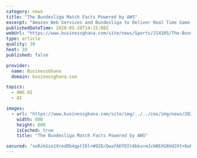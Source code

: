 ```yaml
---
category: news
title: "The Bundesliga Match Facts Powered by AWS"
excerpt: "Amazon Web Services and Bundesliga to Deliver Real Time Game Analysis with “Bundesliga Match Facts Powered by AWS” AWS"
publishedDateTime: 2020-05-28T14:15:00Z
webUrl: "https://www.businessghana.com/site/news/Sports/214105/The-Bundesliga-Match-Facts-Powered-by-AWS"
type: article
quality: 39
heat: 39
published: false

provider:
  name: BusinessGhana
  domain: businessghana.com

topics:
  - AWS AI
  - AI

images:
  - url: "https://www.businessghana.com/site/img/../../cms/img/news/2020-05-28-1345261.jpg"
    width: 800
    height: 600
    isCached: true
    title: "The Bundesliga Match Facts Powered by AWS"

secured: "seRzkGie1XredDb4gptI6l+W92D/QwafADfDItAbku+mJcH0EXG8Ud2Xt+6oEF8cTH7S9v6kxI4jEcpKtKxf1cBw/K3Am5eKggjWpiHGsygvB6jVdqr/V+agl3ZT3ebS4le+OB0C4/D68VGC0mSThVG9tWU6KY1r2z5d6MblZOr/lzW/caE2NIs2JyKj+ycHgYeblghlI/FzHUEVHk03ctwiPuDZwDSDtMfT4hhysifUxfMV9gb0bvkB9/m1DCoiYu2zwFbmgkv2RFc6Abt6CQSPzwCt5P8mdtV04UWnJtoSBym1ntVx00/s3pF1JBry;WGY1cU14Hti4sRBWo0djng=="
---
```


